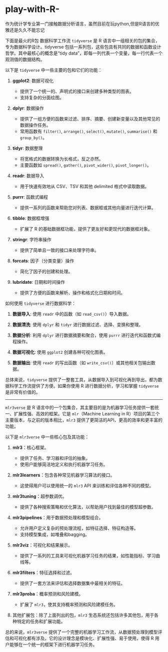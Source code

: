 # play-with-R-
作为统计学专业第一门接触数据分析语言，虽然目前在玩python,但是R语言的优雅还是久久不能忘记

下面是最火的R包 数据科学工作流
`tidyverse` 是 R 语言中一组相关的包的集合，专为数据科学设计。tidyverse 包括一系列包，这些包具有共同的数据和函数设计哲学。其中最核心的概念是“tidy data”，即每一列代表一个变量，每一行代表一个观测值的数据结构。

以下是 `tidyverse` 中一些主要的包和它们的功能：

1. **ggplot2**: 数据可视化
   - 提供了一个统一的、声明式的接口来创建多种类型的图表。
   - 支持复杂的分面绘图。

2. **dplyr**: 数据操作
   - 提供了一组方便的函数来过滤、排序、摘要、创建新变量以及其他常见的数据操作任务。
   - 常用函数有 `filter()`, `arrange()`, `select()`, `mutate()`, `summarise()` 和 `group_by()`。

3. **tidyr**: 数据整理
   - 将宽格式的数据转换为长格式，反之亦然。
   - 主要函数如 `spread()`, `gather()`, `pivot_wider()`, `pivot_longer()`。

4. **readr**: 数据导入
   - 用于快速有效地从 CSV、TSV 和其他 delimited 格式中读取数据。
   
5. **purrr**: 函数式编程
   - 提供一系列的函数来帮助您对列表、数据框或其他向量进行迭代计算。

6. **tibble**: 数据框增强
   - 扩展了 R 的基础数据框功能，提供了更友好和更现代的数据框对象。

7. **stringr**: 字符串操作
   - 提供了简单且一致的接口来处理字符串。

8. **forcats**: 因子（分类变量）操作
   - 简化了因子的创建和处理。

9. **lubridate**: 日期和时间操作
   - 提供了方便的函数来解析、操作和格式化日期和时间。

如何使用 `tidyverse` 进行数据科学：

1. **数据导入**: 使用 `readr` 中的函数（如 `read_csv()`）导入数据。

2. **数据清洗**: 使用 `dplyr` 和 `tidyr` 进行数据过滤、选择、变换和整理。

3. **数据分析**: 利用 `dplyr` 进行数据摘要和聚合，使用 `purrr` 进行迭代和函数式编程操作。

4. **数据可视化**: 使用 `ggplot2` 创建各种可视化图表。

5. **数据输出**: 使用 `readr` 的写出函数（如 `write_csv()`）或其他相关包输出数据。

总体来说，`tidyverse` 提供了一整套工具，从数据导入到可视化再到导出，都为数据科学工作流提供了方便。如果你使用 R 进行数据分析，学习和掌握 `tidyverse` 是非常有价值的。

--------------------------------------------------------------

`mlr3verse` 是 R 语言中的一个包集合，其主要目的是为机器学习任务提供一套统一、扩展性强、高效的框架。它是 `mlr`（Machine Learning in R）项目的第三个主要版本，与之前的版本相比，`mlr3` 提供了更简洁的API、更高的效率和更丰富的功能。

以下是 `mlr3verse` 中一些核心包及其功能：

1. **mlr3**：核心框架。
    - 提供了任务、学习器和评估的抽象。
    - 使用户能够简洁地定义和执行机器学习任务。

2. **mlr3learners**：包含各种常见机器学习算法的接口。
    - 这使得用户可以使用统一的 `mlr3` API 来训练和评估各种不同的模型。

3. **mlr3tuning**：超参数调优。
    - 提供了各种搜索策略和优化算法，以帮助用户找到最佳的模型超参数。

4. **mlr3pipelines**：用于数据预处理和模型组合。
    - 允许用户定义复杂的预处理流程，如特征选择、特征构造等。
    - 支持模型集成，如堆叠和bagging。

5. **mlr3viz**：可视化和结果展示。
    - 提供了一系列的工具来可视化机器学习任务的结果，如性能指标、学习曲线等。

6. **mlr3filters**：特征选择和过滤。
    - 提供了一套方法来评估和选择数据集中最相关的特征。

7. **mlr3proba**：概率预测和风险建模。
    - 扩展了 `mlr3`，使其支持概率预测和风险建模任务。

8. 其他扩展包：除了上面列出的包，`mlr3` 生态系统还包括许多其他包，用于各种特定的任务和扩展功能。

总的来说，`mlr3verse` 提供了一个完整的机器学习工作流，从数据预处理到模型评估和可视化都有涉及。它的设计理念是模块化、扩展性强、易于使用，使得 R 用户能够在一个统一的框架下进行机器学习任务。

